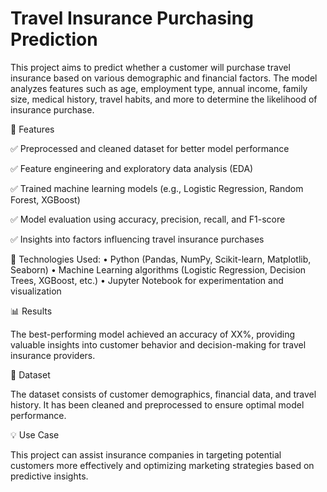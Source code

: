 # Travel Insurance Purchasing Prediction

This project aims to predict whether a customer will purchase travel insurance based on various demographic and financial factors. The model analyzes features such as age, employment type, annual income, family size, medical history, travel habits, and more to determine the likelihood of insurance purchase.

📌 Features

✅ Preprocessed and cleaned dataset for better model performance

✅ Feature engineering and exploratory data analysis (EDA)

✅ Trained machine learning models (e.g., Logistic Regression, Random Forest, XGBoost)

✅ Model evaluation using accuracy, precision, recall, and F1-score

✅ Insights into factors influencing travel insurance purchases

🚀 Technologies Used:
	•	Python (Pandas, NumPy, Scikit-learn, Matplotlib, Seaborn)
	•	Machine Learning algorithms (Logistic Regression, Decision Trees, XGBoost, etc.)
	•	Jupyter Notebook for experimentation and visualization

📊 Results

The best-performing model achieved an accuracy of XX%, providing valuable insights into customer behavior and decision-making for travel insurance providers.

📁 Dataset

The dataset consists of customer demographics, financial data, and travel history. It has been cleaned and preprocessed to ensure optimal model performance.

💡 Use Case

This project can assist insurance companies in targeting potential customers more effectively and optimizing marketing strategies based on predictive insights.
